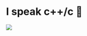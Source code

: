 <h1>I speak c++/c 👾</h1>
<img src="https://github-readme-stats.vercel.app/api?username=dani-boii&show_icons=true&theme=black_metal_burzum" />

